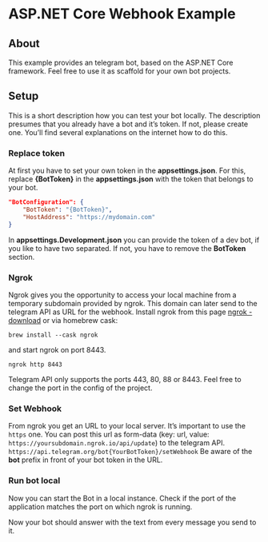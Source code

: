 
# ASP.NET Core Webhook Example

## About

This example provides an telegram bot, based on the ASP.NET Core framework. Feel free to use it as scaffold for your own bot projects.

## Setup

This is a short description how you can test your bot locally. The description presumes that you already have a bot and it’s token. If not, please create one. You’ll find several explanations on the internet how to do this.

### Replace token

At first you have to set your own token in the **appsettings.json**. For this, replace **{BotToken}** in the **appsettings.json** with the token that belongs to your bot.

```json
"BotConfiguration": {
    "BotToken": "{BotToken}",
    "HostAddress": "https://mydomain.com"
}
```

In **appsettings.Development.json** you can provide the token of a dev bot, if you like to have two separated. If not, you have to remove the **BotToken** section.

### Ngrok

Ngrok gives you the opportunity to access your local machine from a temporary subdomain provided by ngrok. This domain can later send to the telegram API as URL for the webhook.
Install ngrok from this page [ngrok - download](https://ngrok.com/download) or via homebrew cask:

```shell
brew install --cask ngrok
```

and start ngrok on port 8443.

```shell
ngrok http 8443 
```

Telegram API only supports the ports 443, 80, 88 or 8443. Feel free to change the port in the config of the project.

### Set Webhook

From ngrok you get an URL to your local server. It’s important to use the `https` one. You can post this url as form-data (key: url, value: `https://yoursubdomain.ngrok.io/api/update`) to the telegram API.
`https://api.telegram.org/bot{YourBotToken}/setWebhook`
Be aware of the **bot** prefix in front of your bot token in the URL.

### Run bot local

Now you can start the Bot in a local instance. Check if the port of the application matches the port on which ngrok is running.

Now your bot should answer with the text from every message you send to it.
